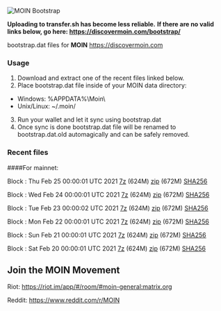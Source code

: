 ![MOIN Bootstrap](https://i.imgur.com/KjM1jMp.jpg)

**Uploading to transfer.sh has become less reliable.**
**If there are no valid links below, go here: https://discovermoin.com/bootstrap/**

bootstrap.dat files for **MOIN** https://discovermoin.com

### Usage

1. Download and extract one of the recent files linked below.
2. Place bootstrap.dat file inside of your MOIN data directory:
 - Windows: %APPDATA%\Moin\
 - Unix/Linux: ~/.moin/
3. Run your wallet and let it sync using bootstrap.dat
4. Once sync is done bootstrap.dat file will be renamed to bootstrap.dat.old automagically and can be safely removed.


### Recent files

####For mainnet:

Block : Thu Feb 25 00:00:01 UTC 2021 [7z]() (624M) [zip]() (672M) [SHA256]()

Block : Wed Feb 24 00:00:01 UTC 2021 [7z]() (624M) [zip]() (672M) [SHA256]()

Block : Tue Feb 23 00:00:02 UTC 2021 [7z]() (624M) [zip]() (672M) [SHA256]()

Block : Mon Feb 22 00:00:01 UTC 2021 [7z]() (624M) [zip]() (672M) [SHA256]()

Block : Sun Feb 21 00:00:01 UTC 2021 [7z]() (624M) [zip]() (672M) [SHA256]()

Block : Sat Feb 20 00:00:01 UTC 2021 [7z]() (624M) [zip]() (672M) [SHA256]()

## Join the MOIN Movement

Riot: https://riot.im/app/#/room/#moin-general:matrix.org

Reddit: https://www.reddit.com/r/MOIN
